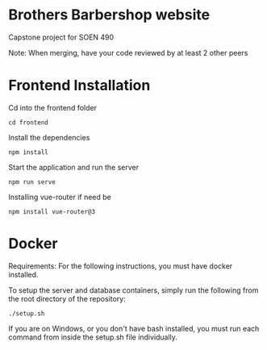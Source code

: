 # Brothers Barbershop website
Capstone project for SOEN 490

Note: When merging, have your code reviewed by at least 2 other peers



# Frontend Installation

Cd into the frontend folder
```
cd frontend
```

Install the dependencies
```
npm install
```
Start the application and run the server
```
npm run serve
```
Installing vue-router if need be
```
npm install vue-router@3
```

# Docker
Requirements: For the following instructions, you must have docker installed.

To setup the server and database containers, simply run the following from the root directory of the repository:
```
./setup.sh
```

If you are on Windows, or you don't have bash installed, you must run each command from inside the setup.sh file individually.
